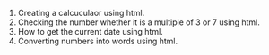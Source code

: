 1) Creating a calcuculaor using html.
2) Checking the number whether it is a multiple of 3 or 7 using html.
3) How to get the current date using html.
4) Converting numbers into words using html.
